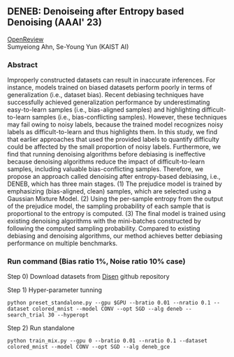 ## DENEB: Denoiseing after Entropy based Denoising (AAAI' 23)

[OpenReview]()  
Sumyeiong Ahn, Se-Young Yun  (KAIST AI)



### Abstract
Improperly constructed datasets can result in inaccurate inferences. For instance, models trained on biased datasets perform poorly in terms of generalization (i.e., dataset bias). Recent debiasing techniques have successfully achieved generalization performance by underestimating easy-to-learn samples (i.e., bias-aligned samples) and highlighting difficult-to-learn samples (i.e., bias-conflicting samples). However, these techniques may fail owing to noisy labels, because the trained model recognizes noisy labels as difficult-to-learn and thus highlights them. In this study, we find that earlier approaches that used the provided labels to quantify difficulty could be affected by the small proportion of noisy labels. Furthermore, we find that running denoising algorithms before debiasing is ineffective because denoising algorithms reduce the impact of difficult-to-learn samples, including valuable bias-conflicting samples. Therefore, we propose an approach called denoising after entropy-based debiasing, i.e., DENEB, which has three main stages. (1) The prejudice model is trained by emphasizing (bias-aligned, clean) samples, which are selected using a Gaussian Mixture Model. (2) Using the per-sample entropy from the output of the prejudice model, the sampling probability of each sample that is proportional to the entropy is computed. (3) The final model is trained using existing denoising algorithms with the mini-batches constructed by following the computed sampling probability. Compared to existing debiasing and denoising algorithms, our method achieves better debiasing performance on multiple benchmarks.


### Run command (Bias ratio 1%, Noise ratio 10% case)

Step 0) Download datasets from [Disen](https://github.com/kakaoenterprise/Learning-Debiased-Disentangled) github repository

Step 1) Hyper-parameter tunning
~~~
python preset_standalone.py --gpu $GPU --bratio 0.01 --nratio 0.1 --dataset colored_mnist --model CONV --opt SGD --alg deneb --search_trial 30 --hyperopt
~~~

Step 2) Run standalone
~~~
python train_mix.py --gpu 0 --bratio 0.01 --nratio 0.1 --dataset colored_mnist --model CONV --opt SGD --alg deneb_gce 
~~~
